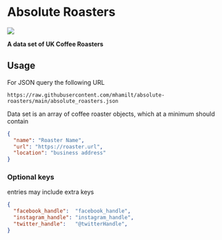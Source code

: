 # Absolute Roasters


![](https://upload.wikimedia.org/wikipedia/commons/thumb/e/e8/Noun_coffee_with_milk_2695655.svg/240px-Noun_coffee_with_milk_2695655.svg.png)

**A data set of UK Coffee Roasters**

## Usage

For JSON query the following URL

```
https://raw.githubusercontent.com/mhamilt/absolute-roasters/main/absolute_roasters.json
```

Data set is an array of coffee roaster objects, which at a minimum should contain

```json
{
  "name": "Roaster Name",
  "url": "https://roaster.url",
  "location": "business address"
}
```

### Optional keys

entries may include extra keys

```json
{
  "facebook_handle":  "facebook_handle",
  "instagram_handle": "instagram_handle",
  "twitter_handle":   "@twitterHandle",
}
```
